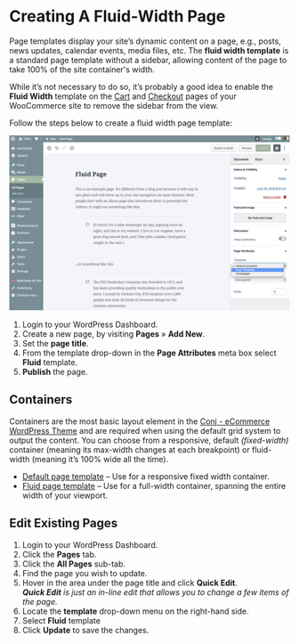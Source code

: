 # Creating A Fluid-Width Page

Page templates display your site’s dynamic content on a page, e.g., posts, news updates, calendar events, media files, etc. The **fluid width template** is a standard page template without a sidebar, allowing content of the page to take 100% of the site container's width.

While it’s not necessary to do so, it’s probably a good idea to enable the **Fluid Width** template on the [Cart](https://www.conj.ws/electronic-store/cart/) and [Checkout](https://www.conj.ws/electronic-store/checkout/?add-to-cart=111) pages of your WooCommerce site to remove the sidebar from the view.

Follow the steps below to create a fluid width page template:

![Creating A Fluid-Width Page](img/fluid-template.png)

1. Login to your WordPress Dashboard.
2. Create a new page, by visiting **Pages** » **Add New**.
3. Set the **page title**.
4. From the template drop-down in the **Page Attributes** meta box select **Fluid** template.
5. **Publish** the page.

## Containers

Containers are the most basic layout element in the [Conj - eCommerce WordPress Theme](https://themeforest.net/item/conj-ecommerce-wordpress-theme/21935639?ref=mypreview) and are required when using the default grid system to output the content. You can choose from a responsive, default *(fixed-width)* container (meaning its max-width changes at each breakpoint) or fluid-width (meaning it’s 100% wide all the time).

* [Default page template](https://www.conj.ws/electronic-store/default-page) – Use for a responsive fixed width container.
* [Fluid page template](https://www.conj.ws/electronic-store/fluid-page) – Use for a full-width container, spanning the entire width of your viewport.

## Edit Existing Pages

1. Login to your WordPress Dashboard.
2. Click the **Pages** tab.
3. Click the **All Pages** sub-tab.
4. Find the page you wish to update.
5. Hover in the area under the page title and click **Quick Edit**.<br/>***Quick Edit** is just an in-line edit that allows you to change a few items of the page.*
6. Locate the **template** drop-down menu on the right-hand side.
7. Select **Fluid** template
8. Click **Update** to save the changes.

